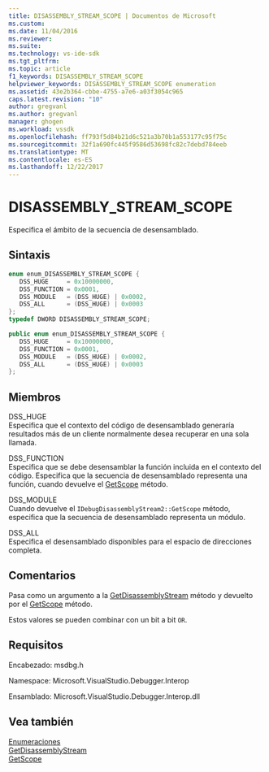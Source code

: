 ```yaml
---
title: DISASSEMBLY_STREAM_SCOPE | Documentos de Microsoft
ms.custom: 
ms.date: 11/04/2016
ms.reviewer: 
ms.suite: 
ms.technology: vs-ide-sdk
ms.tgt_pltfrm: 
ms.topic: article
f1_keywords: DISASSEMBLY_STREAM_SCOPE
helpviewer_keywords: DISASSEMBLY_STREAM_SCOPE enumeration
ms.assetid: 43e2b364-cbbe-4755-a7e6-a03f3054c965
caps.latest.revision: "10"
author: gregvanl
ms.author: gregvanl
manager: ghogen
ms.workload: vssdk
ms.openlocfilehash: ff793f5d84b21d6c521a3b70b1a553177c95f75c
ms.sourcegitcommit: 32f1a690fc445f9586d53698fc82c7debd784eeb
ms.translationtype: MT
ms.contentlocale: es-ES
ms.lasthandoff: 12/22/2017
---
```

# <a name="disassemblystreamscope"></a>DISASSEMBLY_STREAM_SCOPE
Especifica el ámbito de la secuencia de desensamblado.  
  
## <a name="syntax"></a>Sintaxis  
  
```cpp  
enum enum_DISASSEMBLY_STREAM_SCOPE {   
   DSS_HUGE     = 0x10000000,  
   DSS_FUNCTION = 0x0001,  
   DSS_MODULE   = (DSS_HUGE) | 0x0002,  
   DSS_ALL      = (DSS_HUGE) | 0x0003  
};  
typedef DWORD DISASSEMBLY_STREAM_SCOPE;  
```  
  
```csharp  
public enum enum_DISASSEMBLY_STREAM_SCOPE {   
   DSS_HUGE     = 0x10000000,  
   DSS_FUNCTION = 0x0001,  
   DSS_MODULE   = (DSS_HUGE) | 0x0002,  
   DSS_ALL      = (DSS_HUGE) | 0x0003  
};  
```  
  
## <a name="members"></a>Miembros  
 DSS_HUGE  
 Especifica que el contexto del código de desensamblado generaría resultados más de un cliente normalmente desea recuperar en una sola llamada.  
  
 DSS_FUNCTION  
 Especifica que se debe desensamblar la función incluida en el contexto del código. Especifica que la secuencia de desensamblado representa una función, cuando devuelve el [GetScope](../../../extensibility/debugger/reference/idebugdisassemblystream2-getscope.md) método.  
  
 DSS_MODULE  
 Cuando devuelve el `IDebugDisassemblyStream2::GetScope` método, especifica que la secuencia de desensamblado representa un módulo.  
  
 DSS_ALL  
 Especifica el desensamblado disponibles para el espacio de direcciones completa.  
  
## <a name="remarks"></a>Comentarios  
 Pasa como un argumento a la [GetDisassemblyStream](../../../extensibility/debugger/reference/idebugprogram2-getdisassemblystream.md) método y devuelto por el [GetScope](../../../extensibility/debugger/reference/idebugdisassemblystream2-getscope.md) método.  
  
 Estos valores se pueden combinar con un bit a bit `OR`.  
  
## <a name="requirements"></a>Requisitos  
 Encabezado: msdbg.h  
  
 Namespace: Microsoft.VisualStudio.Debugger.Interop  
  
 Ensamblado: Microsoft.VisualStudio.Debugger.Interop.dll  
  
## <a name="see-also"></a>Vea también  
 [Enumeraciones](../../../extensibility/debugger/reference/enumerations-visual-studio-debugging.md)   
 [GetDisassemblyStream](../../../extensibility/debugger/reference/idebugprogram2-getdisassemblystream.md)   
 [GetScope](../../../extensibility/debugger/reference/idebugdisassemblystream2-getscope.md)